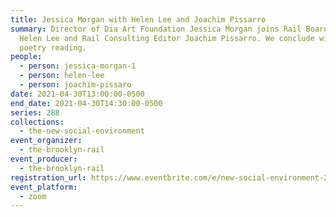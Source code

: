 ```yaml
---
title: Jessica Morgan with Helen Lee and Joachim Pissarro
summary: Director of Dia Art Foundation Jessica Morgan joins Rail Board Member
  Helen Lee and Rail Consulting Editor Joachim Pissarro. We conclude with a
  poetry reading.
people:
  - person: jessica-morgan-1
  - person: helen-lee
  - person: joachim-pissaro
date: 2021-04-30T13:00:00-0500
end_date: 2021-04-30T14:30:00-0500
series: 288
collections:
  - the-new-social-environment
event_organizer:
  - the-brooklyn-rail
event_producer:
  - the-brooklyn-rail
registration_url: https://www.eventbrite.com/e/new-social-environment-288-jessica-morgan-tickets-151863829803
event_platform:
  - zoom
---
```

